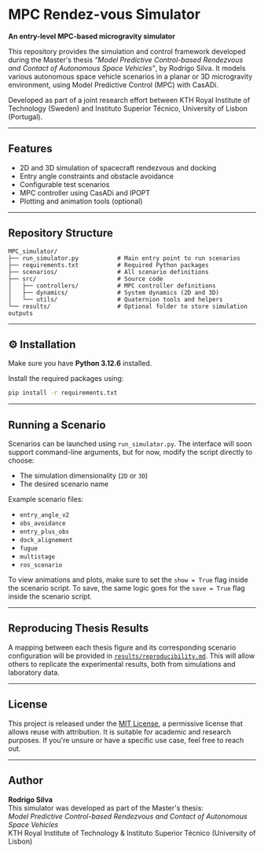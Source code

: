 # MPC Rendez-vous Simulator

**An entry-level MPC-based microgravity simulator**

This repository provides the simulation and control framework developed during the Master's thesis *"Model Predictive Control-based Rendezvous and Contact of Autonomous Space Vehicles"*, by Rodrigo Silva. It models various autonomous space vehicle scenarios in a planar or 3D microgravity environment, using Model Predictive Control (MPC) with CasADi.

Developed as part of a joint research effort between KTH Royal Institute of Technology (Sweden) and Instituto Superior Técnico, University of Lisbon (Portugal).

---

##  Features

- 2D and 3D simulation of spacecraft rendezvous and docking
- Entry angle constraints and obstacle avoidance
- Configurable test scenarios
- MPC controller using CasADi and IPOPT
- Plotting and animation tools (optional)

---

##  Repository Structure

```
MPC_simulator/
├── run_simulator.py           # Main entry point to run scenarios
├── requirements.txt           # Required Python packages
├── scenarios/                 # All scenario definitions
├── src/                       # Source code
│   ├── controllers/           # MPC controller definitions
│   ├── dynamics/              # System dynamics (2D and 3D)
│   └── utils/                 # Quaternion tools and helpers
└── results/                   # Optional folder to store simulation outputs
```

---

## ⚙ Installation

Make sure you have **Python 3.12.6** installed.

Install the required packages using:

```bash
pip install -r requirements.txt
```

---

##  Running a Scenario

Scenarios can be launched using `run_simulator.py`. The interface will soon support command-line arguments, but for now, modify the script directly to choose:

- The simulation dimensionality (`2D` or `3D`)
- The desired scenario name

Example scenario files:
- `entry_angle_v2`
- `obs_avoidance`
- `entry_plus_obs`
- `dock_alignement`
- `fugue`
- `multistage`
- `ros_scenario`

To view animations and plots, make sure to set the `show = True` flag inside the scenario script.
To save, the same logic goes for the `save = True` flag inside the scenario script.

---

## Reproducing Thesis Results

A mapping between each thesis figure and its corresponding scenario configuration will be provided in [`results/reproducibility.md`](results/reproducibility.md). This will allow others to replicate the experimental results, both from simulations and laboratory data.

---

## License

This project is released under the [MIT License](https://opensource.org/licenses/MIT), a permissive license that allows reuse with attribution. It is suitable for academic and research purposes. If you're unsure or have a specific use case, feel free to reach out.

---

## Author

**Rodrigo Silva**  
This simulator was developed as part of the Master's thesis:  
*Model Predictive Control-based Rendezvous and Contact of Autonomous Space Vehicles*  
KTH Royal Institute of Technology & Instituto Superior Técnico (University of Lisbon)


